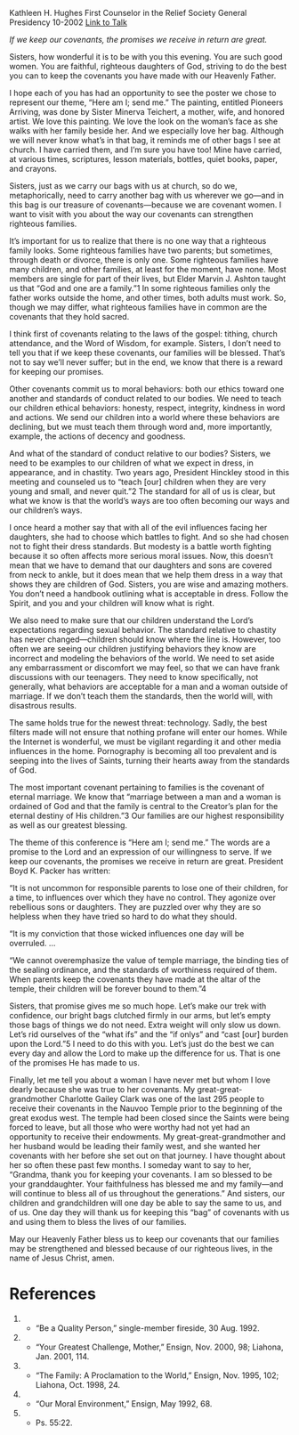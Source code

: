 Kathleen H. Hughes
First Counselor in the Relief Society General Presidency
10-2002
[Link to Talk](https://www.churchofjesuschrist.org/study/general-conference/2002/10/blessing-our-families-through-our-covenants?lang=eng)

_If we keep our covenants, the promises we receive in return are great._

Sisters, how wonderful it is to be with you this evening. You are such good women. You are faithful, righteous daughters of God, striving to do the best you can to keep the covenants you have made with our Heavenly Father.

I hope each of you has had an opportunity to see the poster we chose to represent our theme, “Here am I; send me.” The painting, entitled Pioneers Arriving, was done by Sister Minerva Teichert, a mother, wife, and honored artist. We love this painting. We love the look on the woman’s face as she walks with her family beside her. And we especially love her bag. Although we will never know what’s in that bag, it reminds me of other bags I see at church. I have carried them, and I’m sure you have too! Mine have carried, at various times, scriptures, lesson materials, bottles, quiet books, paper, and crayons.

Sisters, just as we carry our bags with us at church, so do we, metaphorically, need to carry another bag with us wherever we go—and in this bag is our treasure of covenants—because we are covenant women. I want to visit with you about the way our covenants can strengthen righteous families.

It’s important for us to realize that there is no one way that a righteous family looks. Some righteous families have two parents; but sometimes, through death or divorce, there is only one. Some righteous families have many children, and other families, at least for the moment, have none. Most members are single for part of their lives, but Elder Marvin J. Ashton taught us that “God and one are a family.”1 In some righteous families only the father works outside the home, and other times, both adults must work. So, though we may differ, what righteous families have in common are the covenants that they hold sacred.

I think first of covenants relating to the laws of the gospel: tithing, church attendance, and the Word of Wisdom, for example. Sisters, I don’t need to tell you that if we keep these covenants, our families will be blessed. That’s not to say we’ll never suffer; but in the end, we know that there is a reward for keeping our promises.

Other covenants commit us to moral behaviors: both our ethics toward one another and standards of conduct related to our bodies. We need to teach our children ethical behaviors: honesty, respect, integrity, kindness in word and actions. We send our children into a world where these behaviors are declining, but we must teach them through word and, more importantly, example, the actions of decency and goodness.

And what of the standard of conduct relative to our bodies? Sisters, we need to be examples to our children of what we expect in dress, in appearance, and in chastity. Two years ago, President Hinckley stood in this meeting and counseled us to “teach [our] children when they are very young and small, and never quit.”2 The standard for all of us is clear, but what we know is that the world’s ways are too often becoming our ways and our children’s ways.

I once heard a mother say that with all of the evil influences facing her daughters, she had to choose which battles to fight. And so she had chosen not to fight their dress standards. But modesty is a battle worth fighting because it so often affects more serious moral issues. Now, this doesn’t mean that we have to demand that our daughters and sons are covered from neck to ankle, but it does mean that we help them dress in a way that shows they are children of God. Sisters, you are wise and amazing mothers. You don’t need a handbook outlining what is acceptable in dress. Follow the Spirit, and you and your children will know what is right.

We also need to make sure that our children understand the Lord’s expectations regarding sexual behavior. The standard relative to chastity has never changed—children should know where the line is. However, too often we are seeing our children justifying behaviors they know are incorrect and modeling the behaviors of the world. We need to set aside any embarrassment or discomfort we may feel, so that we can have frank discussions with our teenagers. They need to know specifically, not generally, what behaviors are acceptable for a man and a woman outside of marriage. If we don’t teach them the standards, then the world will, with disastrous results.

The same holds true for the newest threat: technology. Sadly, the best filters made will not ensure that nothing profane will enter our homes. While the Internet is wonderful, we must be vigilant regarding it and other media influences in the home. Pornography is becoming all too prevalent and is seeping into the lives of Saints, turning their hearts away from the standards of God.

The most important covenant pertaining to families is the covenant of eternal marriage. We know that “marriage between a man and a woman is ordained of God and that the family is central to the Creator’s plan for the eternal destiny of His children.”3 Our families are our highest responsibility as well as our greatest blessing.

The theme of this conference is “Here am I; send me.” The words are a promise to the Lord and an expression of our willingness to serve. If we keep our covenants, the promises we receive in return are great. President Boyd K. Packer has written:

“It is not uncommon for responsible parents to lose one of their children, for a time, to influences over which they have no control. They agonize over rebellious sons or daughters. They are puzzled over why they are so helpless when they have tried so hard to do what they should.

“It is my conviction that those wicked influences one day will be overruled. …

“We cannot overemphasize the value of temple marriage, the binding ties of the sealing ordinance, and the standards of worthiness required of them. When parents keep the covenants they have made at the altar of the temple, their children will be forever bound to them.”4

Sisters, that promise gives me so much hope. Let’s make our trek with confidence, our bright bags clutched firmly in our arms, but let’s empty those bags of things we do not need. Extra weight will only slow us down. Let’s rid ourselves of the “what ifs” and the “if onlys” and “cast [our] burden upon the Lord.”5 I need to do this with you. Let’s just do the best we can every day and allow the Lord to make up the difference for us. That is one of the promises He has made to us.

Finally, let me tell you about a woman I have never met but whom I love dearly because she was true to her covenants. My great-great-grandmother Charlotte Gailey Clark was one of the last 295 people to receive their covenants in the Nauvoo Temple prior to the beginning of the great exodus west. The temple had been closed since the Saints were being forced to leave, but all those who were worthy had not yet had an opportunity to receive their endowments. My great-great-grandmother and her husband would be leading their family west, and she wanted her covenants with her before she set out on that journey. I have thought about her so often these past few months. I someday want to say to her, “Grandma, thank you for keeping your covenants. I am so blessed to be your granddaughter. Your faithfulness has blessed me and my family—and will continue to bless all of us throughout the generations.” And sisters, our children and grandchildren will one day be able to say the same to us, and of us. One day they will thank us for keeping this “bag” of covenants with us and using them to bless the lives of our families.

May our Heavenly Father bless us to keep our covenants that our families may be strengthened and blessed because of our righteous lives, in the name of Jesus Christ, amen.

# References
1. - “Be a Quality Person,” single-member fireside, 30 Aug. 1992.
2. - “Your Greatest Challenge, Mother,” Ensign, Nov. 2000, 98; Liahona, Jan. 2001, 114.
3. - “The Family: A Proclamation to the World,” Ensign, Nov. 1995, 102; Liahona, Oct. 1998, 24.
4. - “Our Moral Environment,” Ensign, May 1992, 68.
5. - Ps. 55:22.